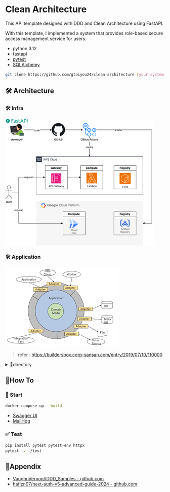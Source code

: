 # Clean Architecture
This API template designed with DDD and Clean Architecture using FastAPI.

With this template, I implemented a system that provides role-based secure access management service for users.

 - python 3.12
 - [fastapi](https://pypi.org/project/fastapi/)
 - [pytest](https://pypi.org/project/pytest/)
 - [SQLAlchemy](https://pypi.org/project/SQLAlchemy/)

```bash
git clone https://github.com/gtaiyou24/clean-architecture [your-system-name]
```

## 🛠 Architecture
### 🛠 Infra

<img src="./doc/infra.png" height="400" alt="Infra">

### 🛠 Application

<img src="./doc/clean-architecture.png" height="250" alt="Clean Architecture">

> refer : https://buildersbox.corp-sansan.com/entry/2019/07/10/110000


<details><summary>📁directory</summary>

```
app
├── application  # application layer
├── domain
│   └── model  # domain layer
├── exception  # exception class package
└── port
    └── adapter  # port/adapter layer
        ├── persistence
        ├── resource
        │   └── health
        │       └── health_resource.py
        └── service
```

</details>

## 📖How To
### 🏃 Start
```bash
docker-compose up --build
```
 - [Swagger UI](http://localhost:8000/docs)
 - [MailHog](http://0.0.0.0:8025/)

### ✅ Test

```bash
pip install pytest pytest-env httpx
pytest -v ./test
```

## 🔗Appendix

 - [VaughnVernon/IDDD_Samples - github.com](https://github.com/VaughnVernon/IDDD_Samples)
 - [hafizn07/next-auth-v5-advanced-guide-2024 - github.com](https://github.com/hafizn07/next-auth-v5-advanced-guide-2024)
